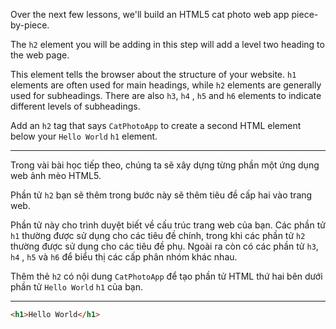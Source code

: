 Over the next few lessons, we'll build an HTML5 cat photo web app piece-by-piece.

The `h2` element you will be adding in this step will add a level two heading to the web page.

This element tells the browser about the structure of your website. `h1` elements are often used for main headings, while `h2` elements are generally used for subheadings. There are also `h3`, `h4` , `h5` and `h6` elements to indicate different levels of subheadings.

Add an `h2` tag that says `CatPhotoApp` to create a second HTML element below your `Hello World` `h1` element.

---

Trong vài bài học tiếp theo, chúng ta sẽ xây dựng từng phần một ứng dụng web ảnh mèo HTML5.

Phần tử `h2` bạn sẽ thêm trong bước này sẽ thêm tiêu đề cấp hai vào trang web.

Phần tử này cho trình duyệt biết về cấu trúc trang web của bạn. Các phần tử `h1` thường được sử dụng cho các tiêu đề chính, trong khi các phần tử `h2` thường được sử dụng cho các tiêu đề phụ. Ngoài ra còn có các phần tử `h3`, `h4` , `h5` và `h6` để biểu thị các cấp phân nhóm khác nhau.

Thêm thẻ `h2` có nội dung `CatPhotoApp` để tạo phần tử HTML thứ hai bên dưới phần tử `Hello World` `h1` của bạn.

---

```html
<h1>Hello World</h1>
```

